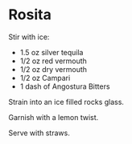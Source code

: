 # Rosita

Stir with ice:
* 1.5 oz silver tequila
* 1/2 oz red vermouth
* 1/2 oz dry vermouth
* 1/2 oz Campari
* 1 dash of Angostura Bitters

Strain into an ice filled rocks glass.

Garnish with a lemon twist.

Serve with straws.
